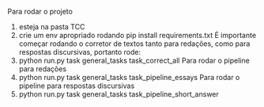 Para rodar o projeto

1) esteja na pasta TCC
2) crie um env apropriado rodando pip install requirements.txt
É importante começar rodando o corretor de textos tanto para redações, como para 
respostas discursivas, portanto rode:
3) python run.py task general_tasks task_correct_all
Para rodar o pipeline para redações
4) python run.py task general_tasks task_pipeline_essays
Para rodar o pipeline para respostas discursivas
5) python run.py task general_tasks task_pipeline_short_answer